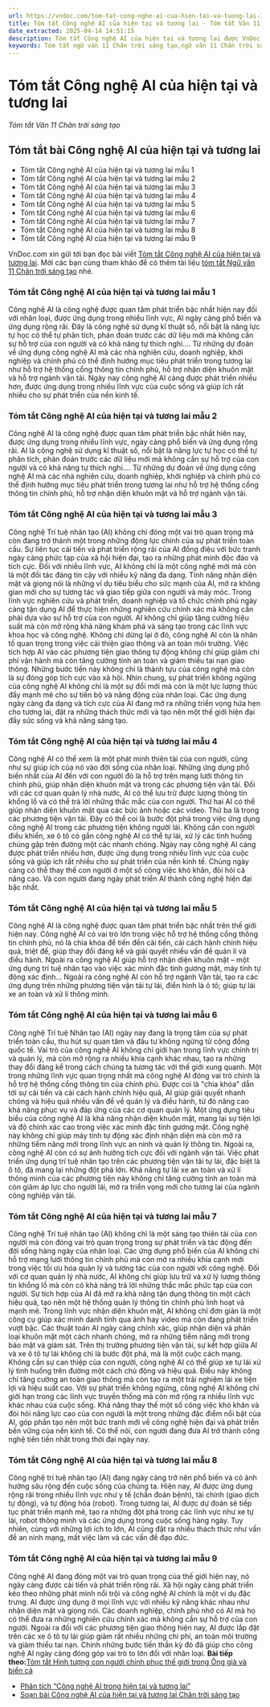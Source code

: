 ```yaml
---
url: https://vndoc.com/tom-tat-cong-nghe-ai-cua-hien-tai-va-tuong-lai-305814
title: Tóm tắt Công nghệ AI của hiện tại và tương lai - Tóm tắt Văn 11 Chân trời sáng tạo - VnDoc.com
date_extracted: 2025-04-14 14:51:15
description: Tóm tắt Công nghệ AI của hiện tại và tương lai được VnDoc.com sưu tầm và xin gửi tới bạn đọc cùng tham khảo để có thêm tài liệu học Văn 11 Chân trời sáng tạo nhé.
keywords: Tóm tắt ngữ văn 11 Chân trời sáng tạo,ngữ văn 11 Chân trời sáng tạo,tóm tắt ngữ văn 11,tóm tắt văn 11,ngữ văn 11,văn 11,tóm tắt văn 11 chân trời,Tóm tắt Công nghệ AI của hiện tại và tương lai,Công nghệ AI của hiện tại và tương lai,tóm tắt bài Công nghệ AI của hiện tại và tương lai,tóm tắt ngữ văn 11 chân trời sáng tạo bài Công nghệ AI của hiện tại và tương lai,Tóm tắt Công nghệ AI của hiện tại và tương lai ngắn gọn,Tóm tắt văn bản Công nghệ AI của hiện tại và tương lai
---
```


# Tóm tắt Công nghệ AI của hiện tại và tương lai
 _Tóm tắt Văn 11 Chân trời sáng tạo_
## Tóm tắt bài Công nghệ AI của hiện tại và tương lai
  * Tóm tắt Công nghệ AI của hiện tại và tương lai mẫu 1
  * Tóm tắt Công nghệ AI của hiện tại và tương lai mẫu 2
  * Tóm tắt Công nghệ AI của hiện tại và tương lai mẫu 3
  * Tóm tắt Công nghệ AI của hiện tại và tương lai mẫu 4
  * Tóm tắt Công nghệ AI của hiện tại và tương lai mẫu 5
  * Tóm tắt Công nghệ AI của hiện tại và tương lai mẫu 6
  * Tóm tắt Công nghệ AI của hiện tại và tương lai mẫu 7
  * Tóm tắt Công nghệ AI của hiện tại và tương lai mẫu 8
  * Tóm tắt Công nghệ AI của hiện tại và tương lai mẫu 9

VnDoc.com xin gửi tới bạn đọc bài viết [Tóm tắt Công nghệ AI của hiện tại và tương lai](<https://vndoc.com/tom-tat-cong-nghe-ai-cua-hien-tai-va-tuong-lai-305814>). Mời các bạn cùng tham khảo để có thêm tài liệu [tóm tắt Ngữ văn 11 Chân trời sáng tạo](<https://vndoc.com/tom-tat-ngu-van-11-chan-troi-sang-tao>) nhé.
### Tóm tắt Công nghệ AI của hiện tại và tương lai mẫu 1
Công nghệ AI là công nghệ được quan tâm phát triển bậc nhất hiện nay đối với nhân loại, được ứng dụng trong nhiều lĩnh vực, AI ngày càng phổ biến và ứng dụng rộng rãi. Đây là công nghệ sử dụng kĩ thuật số, nổi bật là năng lực tự học có thể tự phân tích, phán đoán trước các dữ liệu mới mà không cần sự hỗ trợ của con người và có khả năng tự thích nghi.... Từ những dự đoán về ứng dụng công nghệ AI mà các nhà nghiên cứu, doanh nghiệp, khởi nghiệp và chính phủ có thể định hướng mục tiêu phát triển trong tương lai như hỗ trợ hệ thống cổng thông tin chính phủ, hỗ trợ nhận diện khuôn mặt và hỗ trợ ngành vận tải. Ngày nay công nghệ AI càng được phát triển nhiều hơn, được ứng dụng trong nhiều lĩnh vực của cuộc sống và giúp ích rất nhiều cho sự phát triển của nền kinh tế.
### Tóm tắt Công nghệ AI của hiện tại và tương lai mẫu 2
Công nghệ AI là công nghệ được quan tâm phát triển bậc nhất hiên nay, được ứng dụng trong nhiều lĩnh vực, ngày cảng phổ biến và ứng dụng rộng rãi. AI là công nghệ sử dụng kĩ thuật số, nổi bật là năng lực tự học có thể tự phân tích, phán đoán trước các dữ liệu mới mà không cần sự hỗ trợ của con người và có khả năng tự thích nghi.... Từ những dự đoán về ứng dụng công nghệ AI mà các nhà nghiên cứu, doanh nghiệp, khởi nghiệp và chính phủ có thể định hướng mục tiêu phát triển trong tương lai như hỗ trợ hệ thống cổng thông tin chính phủ, hỗ trợ nhận diện khuôn mặt và hỗ trợ ngành vận tải.
### Tóm tắt Công nghệ AI của hiện tại và tương lai mẫu 3
Công nghệ Trí tuệ nhân tạo \(AI\) không chỉ đóng một vai trò quan trọng mà còn đang trở thành một trong những động lực chính của sự phát triển toàn cầu. Sự liên tục cải tiến và phát triển rộng rãi của AI đồng điệu với bức tranh ngày càng phức tạp của xã hội hiện đại, tạo ra những phát minh độc đáo và tích cực.
Đối với nhiều lĩnh vực, AI không chỉ là một công nghệ mới mà còn là một đối tác đáng tin cậy với nhiều kỹ năng đa dạng. Tính năng nhận diện mặt và giọng nói là những ví dụ tiêu biểu cho sức mạnh của AI, mở ra không gian mới cho sự tương tác và giao tiếp giữa con người và máy móc.
Trong lĩnh vực nghiên cứu và phát triển, doanh nghiệp và tổ chức chính phủ ngày càng tận dụng AI để thực hiện những nghiên cứu chính xác mà không cần phải dựa vào sự hỗ trợ của con người. AI không chỉ giúp tăng cường hiệu suất mà còn mở rộng khả năng khám phá và sáng tạo trong các lĩnh vực khoa học và công nghệ.
Không chỉ dừng lại ở đó, công nghệ AI còn là nhân tố quan trọng trong việc cải thiện giao thông và an toàn môi trường. Việc tích hợp AI vào các phương tiện giao thông tự động không chỉ giúp giảm chi phí vận hành mà còn tăng cường tính an toàn và giảm thiểu tai nạn giao thông. Những bước tiến này không chỉ là thành tựu của công nghệ mà còn là sự đóng góp tích cực vào xã hội.
Nhìn chung, sự phát triển không ngừng của công nghệ AI không chỉ là một sự đổi mới mà còn là một lực lượng thúc đẩy mạnh mẽ cho sự tiến bộ và năng động của nhân loại. Các ứng dụng ngày càng đa dạng và tích cực của AI đang mở ra những triển vọng hứa hẹn cho tương lai, đặt ra những thách thức mới và tạo nên một thế giới hiện đại đầy sức sống và khả năng sáng tạo.
### Tóm tắt Công nghệ AI của hiện tại và tương lai mẫu 4
Công nghệ AI có thể xem là một phát minh thiên tài của con người, cũng như sự giúp ích của nó vào đời sống của nhân loại. Những ứng dụng phổ biến nhất của AI đến với con người đó là hỗ trợ trên mạng lưới thông tin chính phủ, giúp nhận diện khuôn mặt và trong các phương tiện vận tải. Đối với các cơ quan quản lý nhà nước, AI có thể lưu trữ được lượng thông tin khổng lồ và có thể trả lời những thắc mắc của con người. Thứ hai AI có thể giúp nhận diện khuôn mặt qua các bức ảnh hoặc các video. Thứ ba là trong các phương tiện vận tải. Đây có thể coi là bước đột phá trong việc ứng dụng công nghệ AI trong các phương tiện không người lái. Không cần con người điều khiển, xe ô tô có gắn công nghệ AI có thể tự lái, xử lý các tình huống chúng gặp trên đường một các nhanh chóng. Ngày nay công nghệ AI càng được phát triển nhiều hơn, được ứng dụng trong nhiều lĩnh vực của cuộc sống và giúp ích rất nhiều cho sự phát triển của nền kinh tế. Chúng ngày càng có thể thay thế con người ở một số công việc khó khăn, đòi hỏi cả năng cao. Và con người đang ngày phát triển AI thành công nghệ hiện đại bậc nhất.
### Tóm tắt Công nghệ AI của hiện tại và tương lai mẫu 5
Công nghệ AI là công nghệ được quan tâm phát triển bậc nhất trên thế giới hiện nay. Công nghệ AI có vai trò lớn trong việc hỗ trợ hệ thống cổng thông tin chính phủ, nó là chìa khóa để tiến đến cải tiến, cải cách hành chính hiệu quả, triệt để, giúp thay đổi đáng kể và giải quyết nhiều vấn đề quản lí và điều hành. Ngoài ra công nghệ AI giúp hỗ trợ nhận diện khuôn mặt – một ứng dụng trí tuệ nhân tạo vào việc xác minh đặc tính gương mặt, máy tính tự động xác định… Ngoài ra công nghệ AI còn hỗ trợ ngành Vận tải, tạo ra các ứng dụng trên những phương tiện vận tải tự lái, điển hình là ô tô; giúp tự lái xe an toàn và xử lí thông minh.
### Tóm tắt Công nghệ AI của hiện tại và tương lai mẫu 6
Công nghệ Trí tuệ Nhân tạo \(AI\) ngày nay đang là trọng tâm của sự phát triển toàn cầu, thu hút sự quan tâm và đầu tư không ngừng từ cộng đồng quốc tế. Vai trò của công nghệ AI không chỉ giới hạn trong lĩnh vực chính trị và quản lý, mà còn mở rộng ra nhiều khía cạnh khác nhau, tạo ra những thay đổi đáng kể trong cách chúng ta tương tác với thế giới xung quanh.
Một trong những lĩnh vực quan trọng nhất mà công nghệ AI đóng vai trò chính là hỗ trợ hệ thống cổng thông tin của chính phủ. Được coi là "chìa khóa" dẫn tới sự cải tiến và cải cách hành chính hiệu quả, AI giúp giải quyết nhanh chóng và hiệu quả nhiều vấn đề về quản lý và điều hành, từ đó nâng cao khả năng phục vụ và đáp ứng của các cơ quan quản lý.
Một ứng dụng tiêu biểu của công nghệ AI là khả năng nhận diện khuôn mặt, mang lại sự tiện lợi và độ chính xác cao trong việc xác minh đặc tính gương mặt. Công nghệ này không chỉ giúp máy tính tự động xác định nhận diện mà còn mở ra những tiềm năng mới trong lĩnh vực an ninh và quản lý thông tin.
Ngoài ra, công nghệ AI còn có sự ảnh hưởng tích cực đối với ngành vận tải. Việc phát triển ứng dụng trí tuệ nhân tạo trên các phương tiện vận tải tự lái, đặc biệt là ô tô, đã mang lại những đột phá lớn. Khả năng tự lái xe an toàn và xử lí thông minh của các phương tiện này không chỉ tăng cường tính an toàn mà còn giảm áp lực cho người lái, mở ra triển vọng mới cho tương lai của ngành công nghiệp vận tải.
### Tóm tắt Công nghệ AI của hiện tại và tương lai mẫu 7
Công nghệ Trí tuệ nhân tạo \(AI\) không chỉ là một sáng tạo thiên tài của con người mà còn đóng vai trò quan trọng trong sự phát triển và tác động đến đời sống hàng ngày của nhân loại. Các ứng dụng phổ biến của AI không chỉ hỗ trợ mạng lưới thông tin chính phủ mà còn mở ra nhiều khía cạnh mới trong việc tối ưu hóa quản lý và tương tác của con người với công nghệ.
Đối với cơ quan quản lý nhà nước, AI không chỉ giúp lưu trữ và xử lý lượng thông tin khổng lồ mà còn có khả năng trả lời những thắc mắc phức tạp của con người. Sự tích hợp của AI đã mở ra khả năng tận dụng thông tin một cách hiệu quả, tạo nên một hệ thống quản lý thông tin chính phủ linh hoạt và mạnh mẽ.
Trong lĩnh vực nhận diện khuôn mặt, AI không chỉ đơn giản là một công cụ giúp xác minh danh tính qua ảnh hay video mà còn đang phát triển vượt bậc. Các thuật toán AI ngày càng chính xác, giúp nhận diện và phân loại khuôn mặt một cách nhanh chóng, mở ra những tiềm năng mới trong bảo mật và giám sát.
Trên thị trường phương tiện vận tải, sự kết hợp giữa AI và xe ô tô tự lái không chỉ là bước đột phá, mà là một cuộc cách mạng. Không cần sự can thiệp của con người, công nghệ AI có thể giúp xe tự lái xử lý tình huống trên đường một cách chủ động và hiệu quả. Điều này không chỉ tăng cường an toàn giao thông mà còn tạo ra một trải nghiệm lái xe tiện lợi và hiệu suất cao.
Với sự phát triển không ngừng, công nghệ AI không chỉ giới hạn trong các lĩnh vực truyền thống mà còn mở rộng ra nhiều lĩnh vực khác nhau của cuộc sống. Khả năng thay thế một số công việc khó khăn và đòi hỏi năng lực cao của con người là một trong những đặc điểm nổi bật của AI, góp phần tạo nên một bức tranh mới về công nghệ hiện đại và phát triển bền vững của nền kinh tế. Có thể nói, con người đang đưa AI trở thành công nghệ tiên tiến nhất trong thời đại ngày nay.
### Tóm tắt Công nghệ AI của hiện tại và tương lai mẫu 8
Công nghệ trí tuệ nhân tạo \(AI\) đang ngày càng trở nên phổ biến và có ảnh hưởng sâu rộng đến cuộc sống của chúng ta. Hiện nay, AI được ứng dụng rộng rãi trong nhiều lĩnh vực như y tế \(chẩn đoán bệnh\), tài chính \(giao dịch tự động\), và tự động hóa \(robot\). Trong tương lai, AI được dự đoán sẽ tiếp tục phát triển mạnh mẽ, tạo ra những đột phá trong các lĩnh vực như xe tự lái, robot thông minh và các ứng dụng trong cuộc sống hàng ngày. Tuy nhiên, cùng với những lợi ích to lớn, AI cũng đặt ra nhiều thách thức như vấn đề an ninh mạng, mất việc làm và các vấn đề đạo đức.
### Tóm tắt Công nghệ AI của hiện tại và tương lai mẫu 9
Công nghệ AI đang đóng một vai trò quan trọng của thế giới hiện nay, nó ngày càng được cải tiến và phát triển rộng rãi. Xã hội ngày càng phát triển kéo theo những phát minh nổi trội và công nghệ AI chính là một ví dụ đặc trưng. AI được ứng dụng ở mọi lĩnh vực với nhiều kỹ năng khác nhau như nhận diện mặt và giọng nói. Các doanh nghiệp, chính phủ nhờ có AI mà họ có thể đưa ra những nghiên cứu chính xác mà không cần sự hỗ trợ của con người. Ngoài ra đối với các phương tiện giao thông hiện nay, AI được lắp đặt trên các xe ô tô tự lái giúp giảm rất nhiều những chi phí, an toàn môi trường và giảm thiểu tai nạn. Chính những bước tiến thần kỳ đó đã giúp cho công nghệ AI ngày càng đóng góp vai trò to lớn đối với nhân loại.
**Bài tiếp theo:**[Tóm tắt Hình tượng con người chinh phục thế giới trong Ông già và biển cả](<https://vndoc.com/tom-tat-hinh-tuong-con-nguoi-chinh-phuc-the-gioi-trong-ong-gia-va-bien-ca-305815>)
  * [Phân tích “Công nghệ AI trong hiện tại và tương lai”](<https://vndoc.com/phan-tich-cong-nghe-ai-trong-hien-tai-va-tuong-lai-299141>)
  * [Soạn bài Công nghệ AI của hiện tại và tương lai Chân trời sáng tạo](<https://vndoc.com/soan-bai-cong-nghe-ai-cua-hien-tai-va-tuong-lai-chan-troi-sang-tao-298097>)


